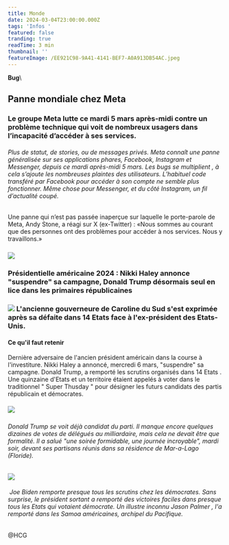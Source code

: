 ```yaml
---
title: Monde
date: 2024-03-04T23:00:00.000Z
tags: 'Infos '
featured: false
tranding: true
readTime: 3 min
thumbnail: ''
featureImage: /EE921C98-9A41-4141-BEF7-A0A913DB54AC.jpeg
---
```


**Bug**\\

## Panne mondiale chez Meta

### Le groupe Meta lutte ce mardi 5 mars après-midi contre un problème technique qui voit de nombreux usagers dans l’incapacité d’accéder à ses services.

###### Plus de statut, de stories, ou de messages privés. Meta connaît une panne généralisée sur ses applications phares, Facebook, Instagram et Messenger, depuis ce mardi après-midi 5 mars. Les bugs se multiplient , à cela s’ajoute les nombreuses plaintes des utilisateurs. L’habituel code transféré par Facebook pour accéder à son compte ne semble plus fonctionner.  Même chose pour Messenger, et du côté Instagram, un fil d’actualité coupé.

Une panne qui n’est pas passée inaperçue sur laquelle le porte-parole de Meta, Andy Stone, a réagi sur X (ex-Twitter) : «Nous sommes au courant que des personnes ont des problèmes pour accéder à nos services. Nous y travaillons.»

### ![](/FC292C01-70FE-4AD7-92BA-98CC8C86967B.jpeg)

### &#x20;Présidentielle américaine 2024 : Nikki Haley annonce "suspendre" sa campagne, Donald Trump désormais seul en lice dans les primaires républicaines

### ![](/F2079939-6466-49DB-BFAE-C675789C7CD8.png) L'ancienne gouverneure de Caroline du Sud s'est exprimée après sa défaite dans 14 Etats face à l'ex-président des Etats-Unis.

#### **Ce qu'il faut retenir**

Dernière adversaire de l'ancien président américain dans la course à l'investiture. Nikki Haley a annoncé, mercredi 6 mars, "suspendre" sa campagne. Donald Trump, a remporté les scrutins organisés dans 14 Etats . Une quinzaine d'Etats et un territoire étaient appelés à voter dans le traditionnel " Super Thusday " pour désigner les futurs candidats des partis républicain et démocrates.

##### ![](/5BF56857-CD1D-4EEA-8370-FBC491EA2B69.jpeg)

###### Donald Trump se voit déjà candidat du parti. Il manque encore quelques dizaines de votes de délégués au milliardaire, mais cela ne devait être que formalité. Il a salué "une soirée formidable, une journée incroyable", mardi soir, devant ses partisans réunis dans sa résidence de Mar-a-Lago (Floride).

#### ![](/42D2A60A-E46C-421E-9149-C839CD69E943.jpeg)

######  Joe Biden remporte presque tous les scrutins chez les démocrates. Sans surprise, le président sortant a remporté des victoires faciles dans presque tous les Etats qui votaient démocrate. Un illustre inconnu Jason Palmer , l'a remporté dans les Samoa américaines, archipel du Pacifique.

@HCG
